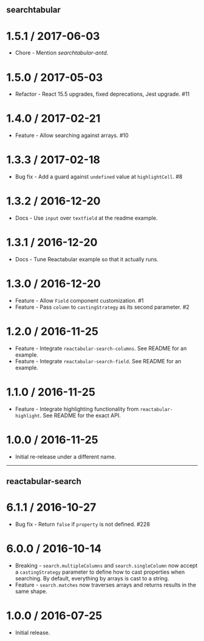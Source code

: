 ## searchtabular

1.5.1 / 2017-06-03
==================

  * Chore - Mention *searchtabular-antd*.

1.5.0 / 2017-05-03
==================

  * Refactor - React 15.5 upgrades, fixed deprecations, Jest upgrade. #11

1.4.0 / 2017-02-21
==================

  * Feature - Allow searching against arrays. #10

1.3.3 / 2017-02-18
==================

  * Bug fix - Add a guard against `undefined` value at `highlightCell`. #8

1.3.2 / 2016-12-20
==================

  * Docs - Use `input` over `textfield` at the readme example.

1.3.1 / 2016-12-20
==================

  * Docs - Tune Reactabular example so that it actually runs.

1.3.0 / 2016-12-20
==================

  * Feature - Allow `Field` component customization. #1
  * Feature - Pass `column` to `castingStrategy` as its second parameter. #2

1.2.0 / 2016-11-25
==================

  * Feature - Integrate `reactabular-search-columns`. See README for an example.
  * Feature - Integrate `reactabular-search-field`. See README for an example.

1.1.0 / 2016-11-25
==================

  * Feature - Integrate highlighting functionality from `reactabular-highlight`. See README for the exact API.

1.0.0 / 2016-11-25
==================

  * Initial re-release under a different name.

---

## reactabular-search

6.1.1 / 2016-10-27
==================

  * Bug fix - Return `false` if `property` is not defined. #228

6.0.0 / 2016-10-14
==================

  * Breaking - `search.multipleColumns` and `search.singleColumn` now accept a `castingStrategy` parameter to define how to cast properties when searching. By default, everything by arrays is cast to a string.
  * Feature - `search.matches` now traverses arrays and returns results in the same shape.

1.0.0 / 2016-07-25
==================

  * Initial release.
